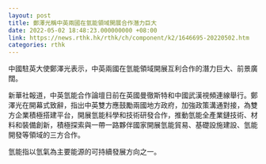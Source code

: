```yaml
---
layout: post
title: 鄭澤光稱中英兩國在氫能領域開展合作潛力巨大
date: 2022-05-02 18:48:23.000000000 +08:00
link: https://news.rthk.hk/rthk/ch/component/k2/1646695-20220502.htm
categories: rthk
---
```


中國駐英大使鄭澤光表示，中英兩國在氫能領域開展互利合作的潛力巨大、前景廣闊。

新華社報道，中英氫能合作論壇日前在英國曼徹斯特和中國武漢視頻連線舉行。鄭澤光在開幕式致辭，指出中英雙方應鼓勵兩國地方政府，加強政策溝通對接，為雙方企業積極搭建平台，開展氫能科學和技術研發合作，推動氫能全產業鏈技術、材料和裝備創新，積極探索與一帶一路夥伴國家開展氫能貿易、基礎設施建設、氫能開發等領域的三方合作。

氫能指以氫氣為主要能源的可持續發展方向之一。
